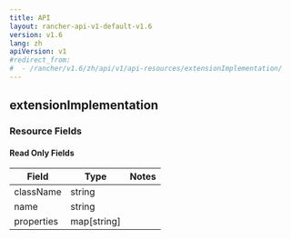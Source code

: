 ```yaml
---
title: API
layout: rancher-api-v1-default-v1.6
version: v1.6
lang: zh
apiVersion: v1
#redirect_from:
#  - /rancher/v1.6/zh/api/v1/api-resources/extensionImplementation/
---
```


## extensionImplementation



### Resource Fields


#### Read Only Fields

Field | Type   | Notes
---|---|---
className | string  | 
name | string  | 
properties | map[string]  | 


<br>
